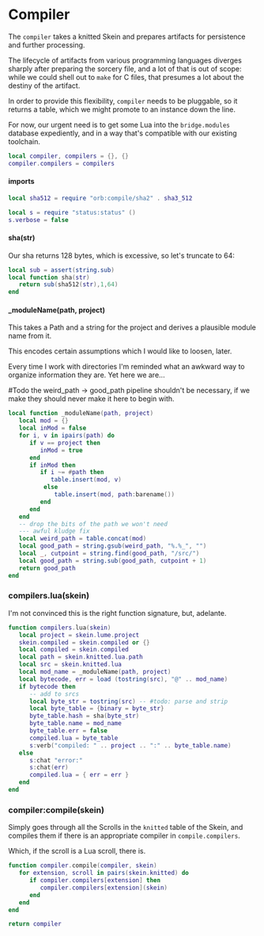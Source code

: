 # Compiler


The ``compiler`` takes a knitted Skein and prepares artifacts for persistence
and further processing.


The lifecycle of artifacts from various programming languages diverges sharply
after preparing the sorcery file, and a lot of that is out of scope: while we
could shell out to ``make`` for C files, that presumes a lot about the destiny
of the artifact.


In order to provide this flexibility, ``compiler`` needs to be pluggable, so it
returns a table, which we might promote to an instance down the line.


For now, our urgent need is to get some Lua into the ``bridge.modules`` database
expediently, and in a way that's compatible with our existing toolchain.

```lua
local compiler, compilers = {}, {}
compiler.compilers = compilers
```
#### imports

```lua
local sha512 = require "orb:compile/sha2" . sha3_512

local s = require "status:status" ()
s.verbose = false
```
#### sha(str)

Our sha returns 128 bytes, which is excessive, so let's truncate to 64:

```lua
local sub = assert(string.sub)
local function sha(str)
   return sub(sha512(str),1,64)
end
```
#### _moduleName(path, project)

This takes a Path and a string for the project and derives a plausible module
name from it.


This encodes certain assumptions which I would like to loosen, later.


Every time I work with directories I'm reminded what an awkward way to
organize information they are.  Yet here we are...

#Todo the weird_path -> good_path pipeline shouldn't be necessary, if we make
they should never make it here to begin with.

```lua
local function _moduleName(path, project)
   local mod = {}
   local inMod = false
   for i, v in ipairs(path) do
      if v == project then
         inMod = true
      end
      if inMod then
         if i ~= #path then
            table.insert(mod, v)
          else
             table.insert(mod, path:barename())
         end
      end
   end
   -- drop the bits of the path we won't need
   --- awful kludge fix
   local weird_path = table.concat(mod)
   local good_path = string.gsub(weird_path, "%.%_", "")
   local _, cutpoint = string.find(good_path, "/src/")
   local good_path = string.sub(good_path, cutpoint + 1)
   return good_path
end
```
### compilers.lua(skein)

I'm not convinced this is the right function signature, but, adelante.

```lua
function compilers.lua(skein)
   local project = skein.lume.project
   skein.compiled = skein.compiled or {}
   local compiled = skein.compiled
   local path = skein.knitted.lua.path
   local src = skein.knitted.lua
   local mod_name = _moduleName(path, project)
   local bytecode, err = load (tostring(src), "@" .. mod_name)
   if bytecode then
      -- add to srcs
      local byte_str = tostring(src) -- #todo: parse and strip
      local byte_table = {binary = byte_str}
      byte_table.hash = sha(byte_str)
      byte_table.name = mod_name
      byte_table.err = false
      compiled.lua = byte_table
      s:verb("compiled: " .. project .. ":" .. byte_table.name)
   else
      s:chat "error:"
      s:chat(err)
      compiled.lua = { err = err }
   end
end
```
### compiler:compile(skein)

Simply goes through all the Scrolls in the ``knitted`` table of the Skein, and
compiles them if there is an appropriate compiler in ``compile.compilers``.


Which, if the scroll is a Lua scroll, there is.

```lua
function compiler.compile(compiler, skein)
   for extension, scroll in pairs(skein.knitted) do
      if compiler.compilers[extension] then
         compiler.compilers[extension](skein)
      end
   end
end
```
```lua
return compiler
```
